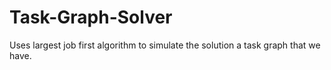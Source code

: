 # Task-Graph-Solver

Uses largest job first algorithm to simulate the solution a task graph that we have. 
